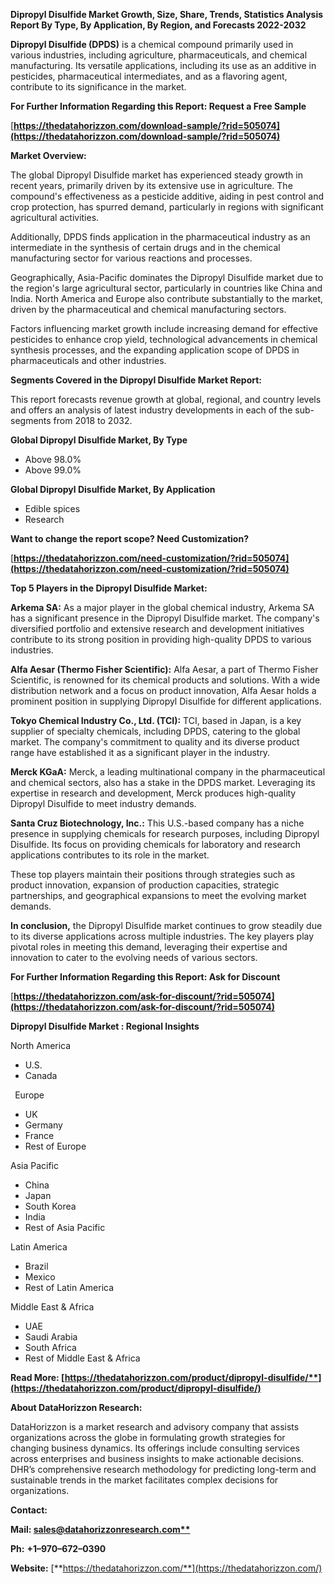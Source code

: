﻿**Dipropyl Disulfide  Market Growth, Size, Share, Trends, Statistics Analysis Report By Type, By Application, By Region, and Forecasts 2022-2032**


**Dipropyl Disulfide (DPDS)** is a chemical compound primarily used in various industries, including agriculture, pharmaceuticals, and chemical manufacturing. Its versatile applications, including its use as an additive in pesticides, pharmaceutical intermediates, and as a flavoring agent, contribute to its significance in the market. 

**For Further Information Regarding this Report: Request a Free Sample**	

[**https://thedatahorizzon.com/download-sample/?rid=505074](https://thedatahorizzon.com/download-sample/?rid=505074)** 

**Market Overview:**

The global Dipropyl Disulfide market has experienced steady growth in recent years, primarily driven by its extensive use in agriculture. The compound's effectiveness as a pesticide additive, aiding in pest control and crop protection, has spurred demand, particularly in regions with significant agricultural activities.

Additionally, DPDS finds application in the pharmaceutical industry as an intermediate in the synthesis of certain drugs and in the chemical manufacturing sector for various reactions and processes.

Geographically, Asia-Pacific dominates the Dipropyl Disulfide market due to the region's large agricultural sector, particularly in countries like China and India. North America and Europe also contribute substantially to the market, driven by the pharmaceutical and chemical manufacturing sectors.

Factors influencing market growth include increasing demand for effective pesticides to enhance crop yield, technological advancements in chemical synthesis processes, and the expanding application scope of DPDS in pharmaceuticals and other industries. 

**Segments Covered in the Dipropyl Disulfide Market Report:** 

This report forecasts revenue growth at global, regional, and country levels and offers an analysis of latest industry developments in each of the sub-segments from 2018 to 2032.

**Global Dipropyl Disulfide Market, By Type**

- Above 98.0%
- Above 99.0%

**Global Dipropyl Disulfide Market, By Application**

- Edible spices
- Research

**Want to change the report scope? Need Customization?**

[**https://thedatahorizzon.com/need-customization/?rid=505074](https://thedatahorizzon.com/need-customization/?rid=505074)** 

**Top 5 Players in the Dipropyl Disulfide Market:**

**Arkema SA:** As a major player in the global chemical industry, Arkema SA has a significant presence in the Dipropyl Disulfide market. The company's diversified portfolio and extensive research and development initiatives contribute to its strong position in providing high-quality DPDS to various industries.

**Alfa Aesar (Thermo Fisher Scientific):** Alfa Aesar, a part of Thermo Fisher Scientific, is renowned for its chemical products and solutions. With a wide distribution network and a focus on product innovation, Alfa Aesar holds a prominent position in supplying Dipropyl Disulfide for different applications.

**Tokyo Chemical Industry Co., Ltd. (TCI):** TCI, based in Japan, is a key supplier of specialty chemicals, including DPDS, catering to the global market. The company's commitment to quality and its diverse product range have established it as a significant player in the industry.

**Merck KGaA:** Merck, a leading multinational company in the pharmaceutical and chemical sectors, also has a stake in the DPDS market. Leveraging its expertise in research and development, Merck produces high-quality Dipropyl Disulfide to meet industry demands.

**Santa Cruz Biotechnology, Inc.:** This U.S.-based company has a niche presence in supplying chemicals for research purposes, including Dipropyl Disulfide. Its focus on providing chemicals for laboratory and research applications contributes to its role in the market.

These top players maintain their positions through strategies such as product innovation, expansion of production capacities, strategic partnerships, and geographical expansions to meet the evolving market demands.

**In conclusion,** the Dipropyl Disulfide market continues to grow steadily due to its diverse applications across multiple industries. The key players play pivotal roles in meeting this demand, leveraging their expertise and innovation to cater to the evolving needs of various sectors.

**For Further Information Regarding this Report: Ask for Discount**	

[**https://thedatahorizzon.com/ask-for-discount/?rid=505074](https://thedatahorizzon.com/ask-for-discount/?rid=505074)** 

**Dipropyl Disulfide Market : Regional Insights**

North America

- U.S.
- Canada

` `Europe

- UK
- Germany
- France
- Rest of Europe

Asia Pacific

- China
- Japan
- South Korea
- India
- Rest of Asia Pacific

Latin America

- Brazil
- Mexico
- Rest of Latin America

Middle East & Africa

- UAE
- Saudi Arabia
- South Africa
- Rest of Middle East & Africa

**Read More: [https://thedatahorizzon.com/product/dipropyl-disulfide/**](https://thedatahorizzon.com/product/dipropyl-disulfide/)** 

**About DataHorizzon Research:**

DataHorizzon is a market research and advisory company that assists organizations across the globe in formulating growth strategies for changing business dynamics. Its offerings include consulting services across enterprises and business insights to make actionable decisions. DHR’s comprehensive research methodology for predicting long-term and sustainable trends in the market facilitates complex decisions for organizations.

**Contact:**

**Mail: [sales@datahorizzonresearch.com**](mailto:sales@datahorizzonresearch.com)**

**Ph:** **+1–970–672–0390**

**Website:** [**https://thedatahorizzon.com/**](https://thedatahorizzon.com/)

